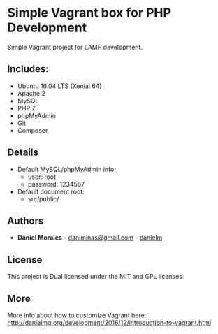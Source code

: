 # Simple Vagrant box for PHP Development

Simple Vagrant project for LAMP development.

## Includes:
- Ubuntu 16.04 LTS (Xenial 64)
- Apache 2
- MySQL
- PHP 7
- phpMyAdmin
- Git
- Composer

## Details
 - Default MySQL/phpMyAdmin info:
   - user: root
   - password: 1234567
 - Default document root:
   - src/public/

## Authors

* **Daniel Morales** - <daniminas@gmail.com> - [danielm](https://github.com/danielm)

## License

This project is Dual licensed under the MIT and GPL licenses.

## More
More info about how to customize Vagrant here:
http://danielmg.org/development/2016/12/introduction-to-vagrant.html